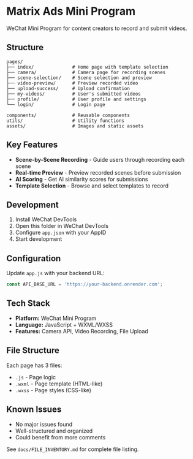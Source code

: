 # Matrix Ads Mini Program

WeChat Mini Program for content creators to record and submit videos.

## Structure

```
pages/
├── index/              # Home page with template selection
├── camera/             # Camera page for recording scenes
├── scene-selection/    # Scene selection and preview
├── video-preview/      # Preview recorded video
├── upload-success/     # Upload confirmation
├── my-videos/          # User's submitted videos
├── profile/            # User profile and settings
└── login/              # Login page

components/             # Reusable components
utils/                  # Utility functions
assets/                 # Images and static assets
```

## Key Features

- **Scene-by-Scene Recording** - Guide users through recording each scene
- **Real-time Preview** - Preview recorded scenes before submission
- **AI Scoring** - Get AI similarity scores for submissions
- **Template Selection** - Browse and select templates to record

## Development

1. Install WeChat DevTools
2. Open this folder in WeChat DevTools
3. Configure `app.json` with your AppID
4. Start development

## Configuration

Update `app.js` with your backend URL:
```javascript
const API_BASE_URL = 'https://your-backend.onrender.com';
```

## Tech Stack

- **Platform:** WeChat Mini Program
- **Language:** JavaScript + WXML/WXSS
- **Features:** Camera API, Video Recording, File Upload

## File Structure

Each page has 3 files:
- `.js` - Page logic
- `.wxml` - Page template (HTML-like)
- `.wxss` - Page styles (CSS-like)

## Known Issues

- No major issues found
- Well-structured and organized
- Could benefit from more comments

See `docs/FILE_INVENTORY.md` for complete file listing.
